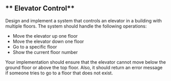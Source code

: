 ## ** Elevator Control**

Design and implement a system that controls an elevator in a building with multiple floors. The system should handle the following operations:

- Move the elevator up one floor
- Move the elevator down one floor
- Go to a specific floor
- Show the current floor number

Your implementation should ensure that the elevator cannot move below the ground floor or above the top floor. Also, it should return an error message if someone tries to go to a floor that does not exist.